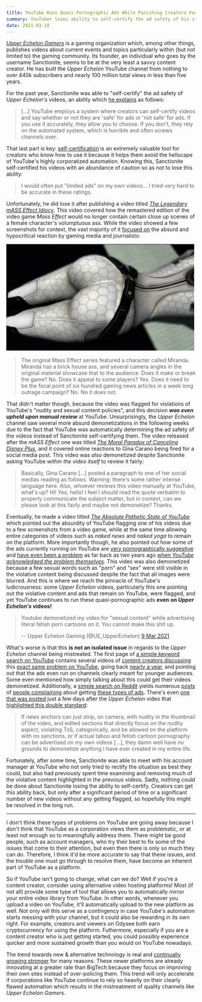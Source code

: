 ```yaml
---
title: YouTube Runs Quasi-Pornographic Ads While Punishing Creators For Far Less
summary: YouTuber loses ability to self-certify the ad safety of his videos while YouTube is running pornographic ads.
date: 2021-03-18
---
```


[_Upper Echelon Gamers_](https://odysee.com/@UpperEchelonGamers:3) is a gaming
organization which, among other things, publishes videos about current events
and topics particularly within (but not limited to) the gaming community. Its
founder, an individual who goes by the username Sanctionite, seems to be at the
very least a savvy content creator. He has built the _Upper Echelon_ YouTube
channel from nothing to over 440k subscribers and nearly 100 million total
views in less than five years.

For the past year, Sanctionite was able to "self-certify" the ad safety of
_Upper Echelon's_ videos, an ability which [he
explains](https://odysee.com/@UpperEchelonGamers:3/the-absolute-pathetic-state-of-youtube:0?r=EhKF687KFRkUkPRipjTapH5F6ouFKogB&t=141)
as follows:

> [...] YouTube employs a system where creators can self-certify videos and say
> whether or not they are 'safe' for ads or 'not safe' for ads. If you use it
> accurately, they allow you to choose. If you don't, they rely on the
> automated system, which is horrible and often screws channels over.

That last part is key: [self-certification](https://archive.is/W1Gv0) is an
extremely valuable tool for creators who know how to use it because it helps
them avoid the hellscape of YouTube's highly corporatized automation. Knowing
this, Sanctionite self-certified his videos with an abundance of caution so as
not to lose this ability:

> I would often put "limited ads" on my own videos... I tried very hard to be
> accurate in these ratings.

Unfortunately, he did lose it after publishing a video titled [_The Legendary
mASS Effect
Idiocy_](https://odysee.com/@UpperEchelonGamers:3/the-legendary-mass-effect-idiocy:d).
This video covered how the remastered edition of the video game _Mass Effect_
would no longer contain certain close up scenes of a female character's
volumptuous ass. While the video showed a few screenshots for context, the vast
majority of it [focused
on](https://odysee.com/@UpperEchelonGamers:3/the-legendary-mass-effect-idiocy:d?r=EhKF687KFRkUkPRipjTapH5F6ouFKogB&t=97)
the absurd and hypocritical reaction by gaming media and journalists:

<img src="miranda-butt-shot.jpg" width="500" height="auto" loading="lazy">

> The original Mass Effect series featured a character called Miranda. Miranda
> has a brick house ass, and several camera angles in the original material
> showcase that to the audience. Does it make or break the game? No. Does it
> appeal to some players? Yes. Does it need to be the focal point of six
> hundred gaming news articles in a week long outrage campaign? No. No it does
> not.

That didn't matter though, because the video was flagged for violations of
YouTube's "nudity and sexual content policies", and this decision **_was even
upheld upon manual review_** at YouTube. Unsurprisingly, the _Upper Echelon_
channel saw several more absurd demonetizations in the following weeks due to
the fact that YouTube was automatically determining the ad safety of the videos
instead of Sanctionite self-certifying them. The video released after the _mASS
Effect_ one was titled [_The Moral Paradox of Canceling Disney
Plus_](https://odysee.com/@UpperEchelonGamers:3/the-moral-paradox-of-canceling-disney:e?r=EhKF687KFRkUkPRipjTapH5F6ouFKogB&t=219),
and it covered online reactions to Gina Carano being fired for a social media
post. This video was _also_ demonetized despite Sanctionite asking YouTube
_within the video itself_ to review it fairly:

> Basically, Gina Carano [...] posted a paragraph to one of her social medias
> reading as follows. Warning: there's some rather intense language here.
> Also, whoever reviews this video manually at YouTube, what's up? Hi! Yes,
> hello! I feel I should read the quote verbatim to properly communicate the
> subject matter, but in context, can we please look at this fairly and maybe
> not demonetize? Thanks.

Eventually, he made a video titled [_The Absolute Pathetic State of
YouTube_](https://odysee.com/@UpperEchelonGamers:3/the-absolute-pathetic-state-of-youtube:0)
which pointed out the absurdity of YouTube flagging one of his videos due to a
few screenshots from a video game, while at the same time allowing entire
categories of videos such as _naked news_ and _naked yoga_ to remain on the
platform. More importantly though, he also pointed out how some of the ads
currently running on YouTube are [very pornographically
suggestive](https://archive.is/YrBm9) and [have even been a
problem](https://archive.is/K0MV3) as far back as two years ago [when _YouTube
acknowledged the problem themselves_](https://archive.is/yPGS2). This video was
also demonetized because a few sexual words such as "porn" and "sex" were still
visible in the violative content being discussed despite the fact that all
images were blurred. And this is where we reach the pinnacle of YouTube's
ludicrousness: some _Upper Echelon_ videos, particularly this one pointing out
the violative content and ads that remain on YouTube, were flagged, and yet
YouTube continues to run these quasi-pornographic ads **even on _Upper
Echelon's_ videos!**

> Youtube demonetized my video for "sexual content" while advertising literal
> fetish porn cartoons on it. You cannot make this shit up.
>
> -- Upper Echelon Gaming (@UE_UpperEchelon) [9 Mar 2021](https://archive.is/3xu0n)

What's worse is that this **is not an isolated issue** in regards to the _Upper
Echelon_ channel being mistreated. The first page of [a simple keyword search
on
YouTube](https://www.youtube.com/results?search_query=disgusting+ads+on+youtube)
contains several videos of [content creators
discussing](https://www.youtube.com/watch?v=LDBXYPOhTY4) this [exact same
problem on YouTube](https://www.youtube.com/watch?v=yFgsd-rliEg), going back
[nearly a year](https://www.youtube.com/watch?v=nVsUUcXTY3A), and pointing out
that the ads even run on channels clearly meant for younger audiences. Some
even mentioned how simply talking about this could get their videos
demonetized. Additionally, a [simple search on
Reddit](https://www.reddit.com/search/?q=toomics) yields numerous
[posts](https://archive.is/0nb6B) of [people
complaining](https://archive.is/A2ALB) about getting [these types of
ads](https://archive.is/0FVaX). There's even [one that was
posted](https://archive.is/5B6ce) just a few days after the _Upper Echelon_
video that [highlighted this double
standard](https://odysee.com/@UpperEchelonGamers:3/the-absolute-pathetic-state-of-youtube:0?r=EhKF687KFRkUkPRipjTapH5F6ouFKogB&t=197):

> If news anchors can just strip, on camera, with nudity in the thumbnail of
> the video, and edited sections that directly focus on the nudity aspect,
> violating ToS, categorically, and be allowed on the platform with no
> sanctions, or if actual taboo and fetish cartoon pornography can be
> advertised on my own videos [...], they damn well have no grounds to
> demonetize anything I have ever created in my entire life.

Fortunately, after some time, Sanctionite was able to meet with his account
manager at YouTube who not only tried to rectify the situation as best they
could, but also had previously spent time examining and removing much of the
violative content highlighted in the previous videos. Sadly, nothing could be
done about Sanctionite losing the ability to self-certify. Creators can get
this ability back, but only after a significant period of time or a significant
number of new videos without any getting flagged, so hopefully this might be
resolved in the long run.

---

I don't think these types of problems on YouTube are going away because I don't
think that YouTube as a corporation views them as problematic, or at least not
enough so to meaningfully address them. There might be good people, such as
account managers, who try their best to fix some of the issues that come to
their attention, but even then there is only so much they can do. Therefore, I
think it'd be more accurate to say that these issues, and the trouble one must
go through to resolve them, have become an inherent part of YouTube as a
platform.

So if YouTube isn't going to change, what can we do? Well if you're a content
creator, consider using alternative video hosting platforms! Most (if not all)
provide some type of tool that allows you to automatically mirror your entire
video library from YouTube.  In other words, whenever you upload a video on
YouTube, it'll automatically upload to the new platform as well. Not only will
this serve as a contingency in case YouTube's automation starts messing with
your channel, but it could also be rewarding in its own right. For example,
creators and viewers on Odysee both earn cryptocurrency for using the platform.
Futhermore, especially if you are a content creator who is just getting
started, you could possibly experience quicker and more sustained growth than
you would on YouTube nowadays.

The trend towards new & alternative technology is real and [continually growing
stronger](/t/alttech-growth/) for many reasons. These newer platforms are
already innovating at a greater rate than BigTech because they focus on
improving their own sites instead of over-policing them. This trend will only
accelerate if corporations like YouTube continue to rely so heavily on their
clearly flawed automation which results in the mistreatment of quality channels
like _Upper Echelon Gamers_.
